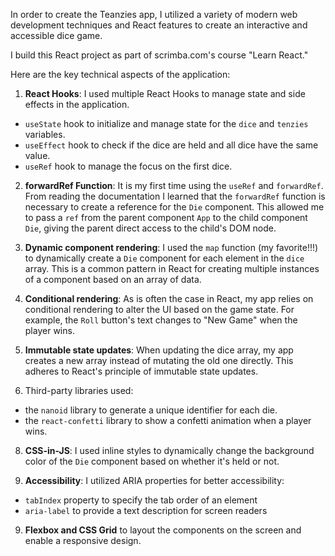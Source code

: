 In order to create the Teanzies app, I utilized a variety of modern web development techniques and 
React features to create an interactive and accessible dice game.

I build this React project as part of scrimba.com's course "Learn React."

Here are the key technical aspects of the application:

1. **React Hooks**: I used multiple React Hooks to manage state and side effects in the application. 
- `useState` hook to initialize and manage state for the `dice` and `tenzies` variables. 
- `useEffect` hook to check if the dice are held and all dice have the same value. 
- `useRef` hook to manage the focus on the first dice.

2. **forwardRef Function**: It is my first time using the `useRef` and `forwardRef`. From reading the documentation I learned that the `forwardRef` function is necessary to create a reference for the `Die` component. This allowed me to pass a `ref` from the parent component `App` to the child component `Die`, giving the parent direct access to the child's DOM node. 

3. **Dynamic component rendering**: I used the `map` function (my favorite!!!) to dynamically create a `Die` component for each element in the `dice` array. This is a common pattern in React for creating multiple instances of a component based on an array of data. 

5. **Conditional rendering**: As is often the case in React, my app relies on conditional rendering to alter the UI based on the game state. For example, the `Roll` button's text changes to "New Game" when the player wins.

6. **Immutable state updates**: When updating the dice array, my app creates a new array instead of mutating the old one directly. This adheres to React's principle of immutable state updates. 

7. Third-party libraries used: 
- the `nanoid` library to generate a unique identifier for each die. 
- the `react-confetti` library to show a confetti animation when a player wins.

8. **CSS-in-JS**: I used inline styles to dynamically change the background color of the `Die` component based on whether it's held or not.

9. **Accessibility**: I utilized ARIA properties for better accessibility:
- `tabIndex` property to specify the tab order of an element 
- `aria-label` to provide a text description for screen readers

9. **Flexbox and CSS Grid** to layout the components on the screen and enable a responsive design.




